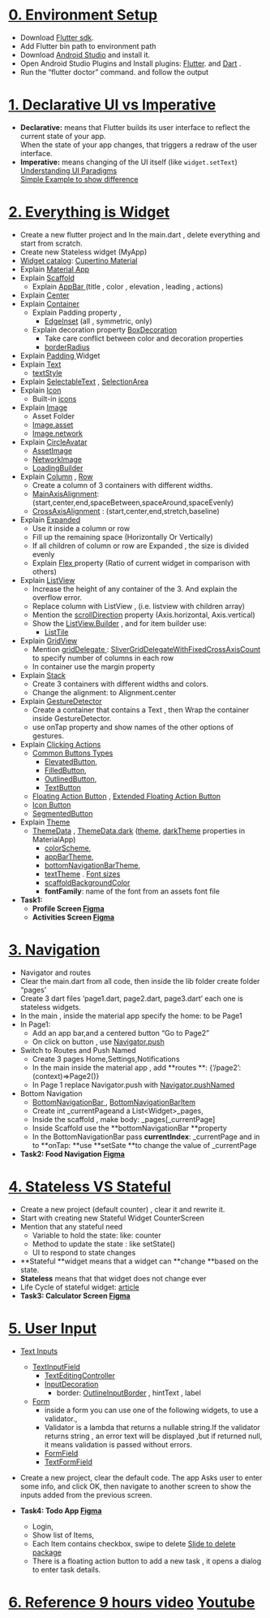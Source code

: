 # **<span style="text-decoration:underline;">0. Environment [Setup](https://docs.flutter.dev/get-started/install/windows/mobile)</span>**



* Download [Flutter sdk](https://docs.flutter.dev/get-started/install).
* Add Flutter bin path to environment path
* Download [Android Studio](https://developer.android.com/studio) and install it.
* Open Android Studio Plugins and Install plugins: [Flutter](https://plugins.jetbrains.com/plugin/9212-flutter). and [Dart](https://plugins.jetbrains.com/plugin/6351-dart) .
* Run the “flutter doctor” command. and follow the output


# **<span style="text-decoration:underline;">1. Declarative UI vs Imperative</span>**

* **Declarative:** means that Flutter builds its user interface to reflect the current state of your app. \
When the state of your app changes, that triggers a redraw of the user interface.
* **Imperative:**  means  changing of the UI itself (like `widget.setText`) \
[Understanding UI Paradigms](https://www.dhiwise.com/post/declarative-ui-vs-imperative-ui-in-flutter-development) \
[Simple Example to show difference](https://docs.flutter.dev/get-started/flutter-for/declarative)


# **<span style="text-decoration:underline;">2. Everything is [Widget](https://docs.flutter.dev/reference/widgets)</span>**



* Create a new flutter project and In the main.dart , delete everything and start from scratch.
* Create new Stateless widget (MyApp)
* [Widget catalog](https://docs.flutter.dev/ui/widgets): [Cupertino ](https://docs.flutter.dev/ui/widgets/cupertino) [Material](https://docs.flutter.dev/ui/widgets/material)
* Explain [Material App](https://api.flutter.dev/flutter/material/MaterialApp-class.html) 
* Explain [Scaffold](https://api.flutter.dev/flutter/material/Scaffold-class.html)
    * Explain [AppBar ](https://api.flutter.dev/flutter/material/AppBar-class.html) (title , color , elevation , leading , actions)
* Explain [Center](https://api.flutter.dev/flutter/widgets/Center-class.html)
* Explain [Container ](https://api.flutter.dev/flutter/widgets/Container-class.html)
    * Explain Padding property  , 
        * [EdgeInset](https://api.flutter.dev/flutter/painting/EdgeInsets-class.html) (all , symmetric, only)
    * Explain decoration property [BoxDecoration ](https://api.flutter.dev/flutter/painting/BoxDecoration-class.html)
        * Take care conflict between color and decoration properties  
        * [borderRadius](https://api.flutter.dev/flutter/painting/BorderRadius-class.html)	
* Explain [Padding ](https://api.flutter.dev/flutter/widgets/Padding-class.html)Widget
* Explain [Text](https://api.flutter.dev/flutter/widgets/Text-class.html)
    * [textStyle](https://api.flutter.dev/flutter/painting/TextStyle-class.html)
* Explain [SelectableText](https://api.flutter.dev/flutter/material/SelectableText-class.html) , [SelectionArea](https://api.flutter.dev/flutter/material/SelectionArea-class.html)
* Explain [Icon](https://api.flutter.dev/flutter/widgets/Icon-class.html)
    * Built-in [icons](https://api.flutter.dev/flutter/material/Icons-class.html)	
* Explain [Image](https://api.flutter.dev/flutter/widgets/Image-class.html)
    * Asset Folder
    * [Image.asset](https://api.flutter.dev/flutter/widgets/Image/Image.asset.html)
    * [Image.network](https://api.flutter.dev/flutter/widgets/Image/Image.network.html)
* Explain [CircleAvatar](https://api.flutter.dev/flutter/material/CircleAvatar-class.html)	
    * [AssetImage](https://api.flutter.dev/flutter/painting/AssetImage-class.html)
    * [NetworkImage](https://api.flutter.dev/flutter/painting/NetworkImage-class.html)
    * [LoadingBuilder ](https://api.flutter.dev/flutter/widgets/Image/loadingBuilder.html)
* Explain [Column](https://api.flutter.dev/flutter/widgets/Column-class.html) , [Row](https://api.flutter.dev/flutter/widgets/Row-class.html)
    * Create a column of 3 containers with different widths. 
    * [MainAxisAlignment](https://api.flutter.dev/flutter/rendering/MainAxisAlignment.html): (start,center,end,spaceBetween,spaceAround,spaceEvenly)
    * [CrossAxisAlignment](https://api.flutter.dev/flutter/rendering/CrossAxisAlignment.html) : (start,center,end,stretch,baseline)
* Explain [Expanded](https://api.flutter.dev/flutter/widgets/Expanded-class.html)
    * Use it inside a column or row
    * Fill up the remaining space (Horizontally Or Vertically)
    * If all children of column or row are Expanded , the size is divided evenly
    * Explain [Flex ](https://api.flutter.dev/flutter/widgets/Flexible/flex.html)property  (Ratio of current widget in comparison with others)
* Explain [ListView](https://api.flutter.dev/flutter/widgets/ListView-class.html)
    * Increase the height of any container of the 3. And explain the overflow error.
    * Replace column with ListView , (i.e. listview with children array)
    * Mention the [scrollDirection](https://api.flutter.dev/flutter/widgets/ScrollView/scrollDirection.html) property (Axis.horizontal, Axis.vertical)
    * Show the [ListView.Builder](https://api.flutter.dev/flutter/widgets/ListView/ListView.builder.html) , and for item builder use:
        * [ListTile](https://api.flutter.dev/flutter/material/ListTile-class.html)
* Explain [GridView](https://api.flutter.dev/flutter/widgets/GridView-class.html)
    * Mention [gridDelegate ](https://api.flutter.dev/flutter/widgets/GridView/gridDelegate.html): [SliverGridDelegateWithFixedCrossAxisCount](https://api.flutter.dev/flutter/rendering/SliverGridDelegateWithFixedCrossAxisCount-class.html) to specify number of columns in each row
    * In container use the margin property
* Explain [Stack](https://api.flutter.dev/flutter/widgets/Stack-class.html)
    * Create  3 containers with different widths and colors. 
    * Change the alignment: to Alignment.center
* Explain [GestureDetector](https://api.flutter.dev/flutter/widgets/GestureDetector-class.html)
    * Create a container that contains a Text , then Wrap the container inside GestureDetector.
    * use onTap property and show names of the other options of gestures.
* Explain [Clicking Actions](https://docs.flutter.dev/ui/widgets/material#actions)
    * [Common Buttons Types](https://api.flutter.dev/flutter/material/ButtonStyle-class.html?_gl=1*1brzrd1*_ga*NzU1MTQ2NjgxLjE3MjIwMTIxMjE.*_ga_04YGWK0175*MTcyMzk4OTk4Ni4zNy4xLjE3MjM5OTAyMjAuMC4wLjA.#material-3-button-types) 
        * [ElevatedButton](https://api.flutter.dev/flutter/material/ElevatedButton-class.html), 
        * [FilledButton](https://api.flutter.dev/flutter/material/FilledButton-class.html),
        * [OutlinedButton](https://api.flutter.dev/flutter/material/OutlinedButton-class.html),
        * [TextButton](https://api.flutter.dev/flutter/material/TextButton-class.html)
    * [Floating Action Button](https://api.flutter.dev/flutter/material/FloatingActionButton-class.html?_gl=1*nh2jf6*_ga*NzU1MTQ2NjgxLjE3MjIwMTIxMjE.*_ga_04YGWK0175*MTcyMzk4OTk4Ni4zNy4xLjE3MjM5OTA0NzYuMC4wLjA.) , [Extended Floating Action Button](https://api.flutter.dev/flutter/material/FloatingActionButton/FloatingActionButton.extended.html?_gl=1*1x1hvwc*_ga*NzU1MTQ2NjgxLjE3MjIwMTIxMjE.*_ga_04YGWK0175*MTcyMzk4OTk4Ni4zNy4xLjE3MjM5OTA0NzYuMC4wLjA.)
    * [Icon Button](https://api.flutter.dev/flutter/material/IconButton-class.html?_gl=1*3y0nz1*_ga*NzU1MTQ2NjgxLjE3MjIwMTIxMjE.*_ga_04YGWK0175*MTcyMzk4OTk4Ni4zNy4xLjE3MjM5OTA1OTYuMC4wLjA.)
    * [SegmentedButton](https://api.flutter.dev/flutter/material/SegmentedButton-class.html?_gl=1*3y0nz1*_ga*NzU1MTQ2NjgxLjE3MjIwMTIxMjE.*_ga_04YGWK0175*MTcyMzk4OTk4Ni4zNy4xLjE3MjM5OTA1OTYuMC4wLjA.)
* Explain [Theme](https://api.flutter.dev/flutter/material/Theme-class.html?_gl=1*1h2pxtq*_ga*NzU1MTQ2NjgxLjE3MjIwMTIxMjE.*_ga_04YGWK0175*MTcyNDA2MTEwOC40MS4xLjE3MjQwNjExMTYuMC4wLjA.)
    * [ThemeData](https://api.flutter.dev/flutter/material/ThemeData-class.html) , [ThemeData.dark](https://api.flutter.dev/flutter/material/ThemeData/ThemeData.dark.html) ([theme](https://api.flutter.dev/flutter/material/MaterialApp/theme.html), [darkTheme](https://api.flutter.dev/flutter/material/MaterialApp/darkTheme.html) properties in MaterialApp)
        * [colorScheme](https://api.flutter.dev/flutter/material/ThemeData/colorScheme.html),
        * [appBarTheme](https://api.flutter.dev/flutter/material/ThemeData/appBarTheme.html), 
        * [bottomNavigationBarTheme](https://api.flutter.dev/flutter/material/ThemeData/bottomNavigationBarTheme.html),
        * [textTheme](https://api.flutter.dev/flutter/material/ThemeData/textTheme.html) . [Font sizes](https://api.flutter.dev/flutter/material/TextTheme-class.html)
        * [scaffoldBackgroundColor](https://api.flutter.dev/flutter/material/ThemeData/scaffoldBackgroundColor.html)
        * **fontFamily**: name of the font from an assets font file
* **Task1:**
    * **Profile Screen [Figma](https://www.figma.com/design/5ewfZQZFicUbPMEMLhhbYz/Social-App---Free-UI-Kit-%F0%9F%93%B1-(Community)?node-id=1-2382&t=6d3te9yG4jfTfuX6-4)**
    * **Activities Screen [Figma](https://www.figma.com/design/5ewfZQZFicUbPMEMLhhbYz/Social-App---Free-UI-Kit-%F0%9F%93%B1-(Community)?node-id=1-1327&t=d0olI85FCSLbFWiN-4)**


# **<span style="text-decoration:underline;">3. [Navigation](https://docs.flutter.dev/ui/navigation)</span>**

* Navigator and routes
* Clear the main.dart from all code, then inside the lib folder create folder “pages’
* Create 3 dart files ‘page1.dart, page2.dart, page3.dart’  each one is stateless widgets.
* In the main , inside the material app specify the home: to be Page1
* In Page1: 
    * Add an app bar,and a centered button “Go to Page2”
    * On click on button , use [Navigator.push](https://docs.flutter.dev/ui/navigation#using-the-navigator)
* Switch to Routes and Push Named
    * Create 3 pages Home,Settings,Notifications
    * In the main inside the material app , add **routes **: {‘/page2’:(context)=>Page2()}
    * In Page 1 replace Navigator.push with [Navigator.pushNamed](https://docs.flutter.dev/cookbook/navigation/named-routes#3-navigate-to-the-second-screen)
* Bottom Navigation
    * [BottomNavigationBar ](https://api.flutter.dev/flutter/material/BottomNavigationBar-class.html), [BottomNavigationBarItem](https://api.flutter.dev/flutter/widgets/BottomNavigationBarItem-class.html)
    * Create int _currentPageand a List&lt;Widget>_pages, 
    * Inside the scaffold , make body:  _pages[_currentPage]
    * Inside Scaffold use the **bottomNavigationBar **property
    * In the BottomNavigationBar pass **currentIndex**: _currentPage and in to **onTap: **use **setSate **to change the value of _currentPage 
* **Task2: Food Navigation [Figma](https://www.figma.com/design/QBhwON84HbafyJdFlPBvY9/Food-Navigation?node-id=0-1&t=RSmGxu83PZgELYcU-1)**


# **<span style="text-decoration:underline;">4. Stateless VS Stateful</span>**


* Create a new project (default counter) , clear it and rewrite it.
* Start with creating new Stateful Widget CounterScreen
* Mention that any stateful need 
    * Variable to hold the state: like: counter
    * Method to update the state : like setState()
    * UI to respond to state changes
* **Stateful **widget means that a widget can **change **based on the state.
* **Stateless** means that that  widget does not change ever 
* Life Cycle of stateful widget: [article](https://medium.com/@hadiyaaamir222/lifecycle-of-a-stateful-widget-aece2d56c946)
* **Task3: Calculator Screen [Figma](https://www.figma.com/design/EysrhfdyYAESf3VbpD6Jky/Android-Material-You-UI-Kit-(Free)-(Community)-(Community)?node-id=2-2&m=dev)**


# **<span style="text-decoration:underline;">5. [User Input](https://docs.flutter.dev/ui/widgets/input)</span>**


* [Text Inputs](https://docs.flutter.dev/ui/widgets/material#text-inputs)
    * [TextInputField](https://api.flutter.dev/flutter/material/TextField-class.html?_gl=1*hza0z6*_ga*NzU1MTQ2NjgxLjE3MjIwMTIxMjE.*_ga_04YGWK0175*MTcyNDAxNzE1Ny4zOC4xLjE3MjQwMTc0MDcuMC4wLjA.)
        * [TextEditingController](https://api.flutter.dev/flutter/widgets/TextEditingController-class.html)
        * [InputDecoration](https://api.flutter.dev/flutter/material/InputDecoration-class.html)
            * border: [OutlineInputBorder](https://api.flutter.dev/flutter/material/OutlineInputBorder-class.html) , hintText , label
    * [Form](https://api.flutter.dev/flutter/widgets/Form-class.html?_gl=1*qmqq6e*_ga*NzU1MTQ2NjgxLjE3MjIwMTIxMjE.*_ga_04YGWK0175*MTcyNDA5OTg0Ni40NC4wLjE3MjQwOTk4NDYuMC4wLjA.) 
        * inside a form you can use one of the following widgets, to use a validator., 
        * Validator is a lambda that returns a nullable string.If the validator returns string , an error text will be displayed ,but if returned null, it means validation is passed without errors.
        * [FormField](https://api.flutter.dev/flutter/widgets/FormField-class.html)
        * [TextFormField](https://api.flutter.dev/flutter/material/TextFormField-class.html)	
* Create a new project, clear the default code. The app Asks user to enter some info, and click OK, then navigate to another screen to show the inputs added from the previous screen.
  
* **Task4: Todo App [Figma](https://www.figma.com/design/6ZA5YRSMZsMsaC1wnkJAgm/Untitled?node-id=0-1&t=P1ruOj2zfZTmAzV9-1)**
    * Login, 
    * Show list of Items, 
    * Each Item contains checkbox, swipe to delete [Slide to delete package](https://pub.dev/packages/flutter_slidable)
    * There is a floating action button to add a new task , it opens a dialog to enter task details.
    

# **<span style="text-decoration:underline;">6. Reference 9 hours video</span> [Youtube](https://www.youtube.com/watch?v=TclK5gNM_PM)**
